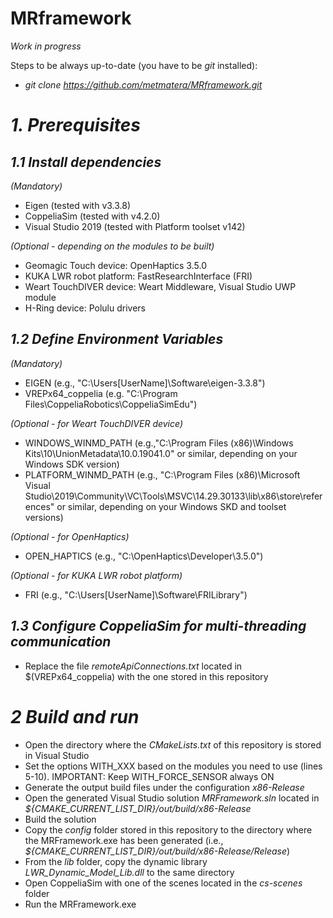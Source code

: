 # MRframework

_Work in progress_

Steps to be always up-to-date (you have to be _git_ installed):
- _git clone https://github.com/metmatera/MRframework.git_

*1. Prerequisites*
==================

*1.1 Install dependencies*
--------------------------

*(Mandatory)*

- Eigen (tested with v3.3.8)
- CoppeliaSim (tested with v4.2.0)
- Visual Studio 2019 (tested with Platform toolset v142)

*(Optional - depending on the modules to be built)*

- Geomagic Touch device: OpenHaptics 3.5.0
- KUKA LWR robot platform: FastResearchInterface (FRI)
- Weart TouchDIVER device: Weart Middleware, Visual Studio UWP module
- H-Ring device: Polulu drivers


*1.2 Define Environment Variables*
----------------------------------

*(Mandatory)*

- EIGEN (e.g., "C:\Users\[UserName]\Software\eigen-3.3.8")
- VREPx64_coppelia (e.g. "C:\Program Files\CoppeliaRobotics\CoppeliaSimEdu")

*(Optional - for Weart TouchDIVER device)*
- WINDOWS_WINMD_PATH (e.g.,"C:\Program Files (x86)\Windows Kits\10\UnionMetadata\10.0.19041.0" or similar, depending on your Windows SDK version)
- PLATFORM_WINMD_PATH (e.g., "C:\Program Files (x86)\Microsoft Visual Studio\2019\Community\VC\Tools\MSVC\14.29.30133\lib\x86\store\references" or similar, depending on your Windows SKD and toolset versions)

*(Optional - for OpenHaptics)*
- OPEN_HAPTICS (e.g., "C:\OpenHaptics\Developer\3.5.0")

*(Optional - for KUKA LWR robot platform)*
- FRI (e.g., "C:\Users\[UserName]\Software\FRILibrary\")


*1.3 Configure CoppeliaSim for multi-threading communication*
-------------------------------------------------------------
- Replace the file _remoteApiConnections.txt_ located in $(VREPx64_coppelia) with the one stored in this repository

*2 Build and run*
=================
- Open the directory where the _CMakeLists.txt_ of this repository is stored in Visual Studio
- Set the options WITH_XXX based on the modules you need to use (lines 5-10). IMPORTANT: Keep WITH_FORCE_SENSOR always ON
- Generate the output build files under the configuration _x86-Release_
- Open the generated Visual Studio solution _MRFramework.sln_ located in _${CMAKE_CURRENT_LIST_DIR}/out/build/x86-Release_
- Build the solution
- Copy the _config_ folder stored in this repository to the directory where the MRFramework.exe has been generated (i.e., _${CMAKE_CURRENT_LIST_DIR}/out/build/x86-Release/Release_)
- From the _lib_ folder, copy the dynamic library _LWR_Dynamic_Model_Lib.dll_ to the same directory
- Open CoppeliaSim with one of the scenes located in the _cs-scenes_ folder
- Run the MRFramework.exe



